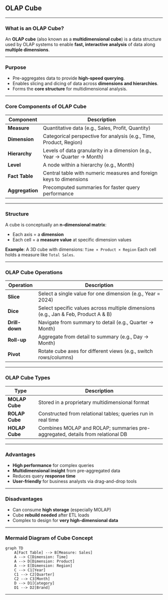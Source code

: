 ## **OLAP Cube**

---

### **What is an OLAP Cube?**

An **OLAP cube** (also known as a **multidimensional cube**) is a data structure used by OLAP systems to enable **fast, interactive analysis** of data along **multiple dimensions**.

---

### **Purpose**

* Pre-aggregates data to provide **high-speed querying**.
* Enables slicing and dicing of data across **dimensions and hierarchies**.
* Forms the **core structure** for multidimensional analysis.

---

### **Core Components of OLAP Cube**

| Component       | Description                                                              |
| --------------- | ------------------------------------------------------------------------ |
| **Measure**     | Quantitative data (e.g., Sales, Profit, Quantity)                        |
| **Dimension**   | Categorical perspective for analysis (e.g., Time, Product, Region)       |
| **Hierarchy**   | Levels of data granularity in a dimension (e.g., Year → Quarter → Month) |
| **Level**       | A node within a hierarchy (e.g., Month)                                  |
| **Fact Table**  | Central table with numeric measures and foreign keys to dimensions       |
| **Aggregation** | Precomputed summaries for faster query performance                       |

---

### **Structure**

A cube is conceptually an **n-dimensional matrix**:

* Each axis = a **dimension**
* Each cell = a **measure value** at specific dimension values

**Example**: A 3D cube with dimensions:
`Time × Product × Region`
Each cell holds a measure like `Total Sales`.

---

### **OLAP Cube Operations**

| Operation      | Description                                                                        |
| -------------- | ---------------------------------------------------------------------------------- |
| **Slice**      | Select a single value for one dimension (e.g., Year = 2024)                        |
| **Dice**       | Select specific values across multiple dimensions (e.g., Jan & Feb, Product A & B) |
| **Drill-down** | Navigate from summary to detail (e.g., Quarter → Month)                            |
| **Roll-up**    | Aggregate from detail to summary (e.g., Day → Month)                               |
| **Pivot**      | Rotate cube axes for different views (e.g., switch rows/columns)                   |

---

### **OLAP Cube Types**

| Type           | Description                                                                    |
| -------------- | ------------------------------------------------------------------------------ |
| **MOLAP Cube** | Stored in a proprietary multidimensional format                                |
| **ROLAP Cube** | Constructed from relational tables; queries run in real time                   |
| **HOLAP Cube** | Combines MOLAP and ROLAP; summaries pre-aggregated, details from relational DB |

---

### **Advantages**

* **High performance** for complex queries
* **Multidimensional insight** from pre-aggregated data
* Reduces query **response time**
* **User-friendly** for business analysts via drag-and-drop tools

---

### **Disadvantages**

* Can consume **high storage** (especially MOLAP)
* Cube **rebuild needed** after ETL loads
* Complex to design for **very high-dimensional data**

---

### **Mermaid Diagram of Cube Concept**

```mermaid
graph TD
    A[Fact Table] --> B[Measure: Sales]
    A --> C[Dimension: Time]
    A --> D[Dimension: Product]
    A --> E[Dimension: Region]
    C --> C1[Year]
    C1 --> C2[Quarter]
    C2 --> C3[Month]
    D --> D1[Category]
    D1 --> D2[Brand]
```

---
